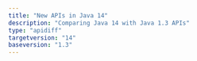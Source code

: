 ```yaml
---
title: "New APIs in Java 14"
description: "Comparing Java 14 with Java 1.3 APIs"
type: "apidiff"
targetversion: "14"
baseversion: "1.3"
---
```

